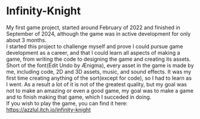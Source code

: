 # Infinity-Knight
  My first game project, started around February of 2022 and finished in September of 2024, although the game was in active development for only about 3 months.<br/>
  I started this project to challenge myself and prove I could pursue game development as a career, and that I could learn all aspects of making a game, from writing the code to designing the game and creating its assets.<br/>
  Short of the font(Edit Undo by Ænigma), every asset in the game is made by me, including code, 2D and 3D assets, music, and sound effects. It was my first time creating anything of the sort(except for code), so I had to learn as I went. As a result a lot of it is not of the greatest quality, but my goal was not to make an amazing or even a good game, my goal was to make a game and to finish making that game, which I succeded in doing.<br/>
  If you wish to play the game, you can find it here: https://azzlul.itch.io/infinity-knight <br/>

